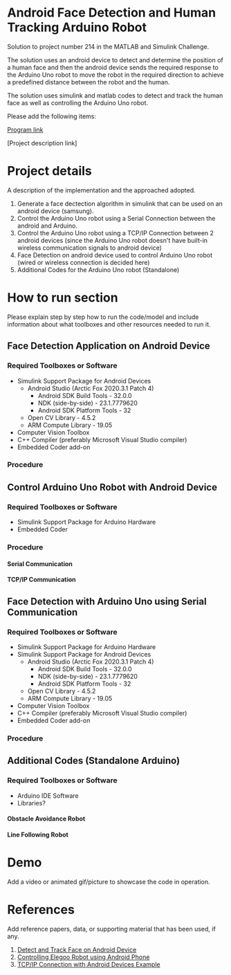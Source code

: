 # Android Face Detection and Human Tracking Arduino Robot
Solution to project number 214 in the MATLAB and Simulink Challenge.

The solution uses an android device to detect and determine the position of a human face and then the android device sends the required response to the Arduino Uno robot to move the robot in the required direction to achieve a predefined distance between the robot and the human.

The solution uses simulink and matlab codes to detect and track the human face as well as controlling the Arduino Uno robot.

Please add the following items:

[Program link](https://github.com/mathworks/MATLAB-Simulink-Challenge-Project-Hub)

[Project description link]<Add link to the project description from the list of projects above>


# Project details
A description of the implementation and the approached adopted.

1. Generate a face dectection algorithm in simulink that can be used on an android device (samsung).
2. Control the Arduino Uno robot using a Serial Connection between the android and Arduino.
3. Control the Arduino Uno robot using a TCP/IP Connection between 2 android devices (since the Arduino Uno robot doesn't have built-in wireless communication signals to android device)
4. Face Detection on android device used to control Arduino Uno robot (wired or wireless connection is decided here)
5. Additional Codes for the Arduino Uno robot (Standalone)

# How to run section
Please explain step by step how to run the code/model and include information about what toolboxes and other resources needed to run it.

## Face Detection Application on Android Device
### Required Toolboxes or Software
* Simulink Support Package for Android Devices 
  * Android Studio (Arctic Fox 2020.3.1 Patch 4)
    * Android SDK Build Tools - 32.0.0
    * NDK (side-by-side) - 23.1.7779620
    * Android SDK Platform Tools - 32
  * Open CV Library - 4.5.2
  * ARM Compute Library - 19.05
* Computer Vision Toolbox
* C++ Compiler (preferably Microsoft Visual Studio compiler)
* Embedded Coder add-on
### Procedure

## Control Arduino Uno Robot with Android Device
### Required Toolboxes or Software
* Simulink Support Package for Arduino Hardware
* Embedded Coder
### Procedure

#### Serial Communication

#### TCP/IP Communication

## Face Detection with Arduino Uno using Serial Communication
### Required Toolboxes or Software
* Simulink Support Package for Arduino Hardware
* Simulink Support Package for Android Devices 
  * Android Studio (Arctic Fox 2020.3.1 Patch 4)
    * Android SDK Build Tools - 32.0.0
    * NDK (side-by-side) - 23.1.7779620
    * Android SDK Platform Tools - 32
  * Open CV Library - 4.5.2
  * ARM Compute Library - 19.05
* Computer Vision Toolbox
* C++ Compiler (preferably Microsoft Visual Studio compiler)
* Embedded Coder add-on
### Procedure

## Additional Codes (Standalone Arduino)
### Required Toolboxes or Software
* Arduino IDE Software
* Libraries?

#### Obstacle Avoidance Robot

#### Line Following Robot

# Demo
Add a video or animated gif/picture to showcase the code in operation.
  
# References
Add reference papers, data, or supporting material that has been used, if any.
1. [Detect and Track Face on Android Device](https://www.mathworks.com/help/supportpkg/android/ref/detect-and-track-face-on-an-android-device.html)
2. [Controlling Elegoo Robot using Android Phone](https://www.youtube.com/watch?v=Tr4ih_EBk8c)
3. [TCP/IP Connection with Android Devices Example](https://www.mathworks.com/help/supportpkg/android/ref/connect-android-device-to-lego-mindstorms-ev3.html)
